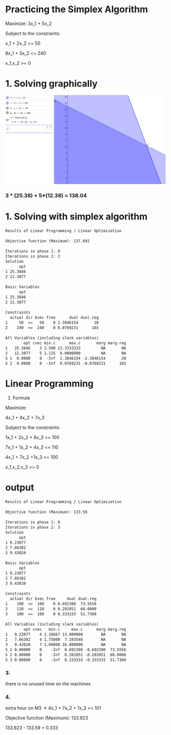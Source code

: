 # Practicing the Simplex Algorithm

Maximize:
3x_1 + 5x_2

Subject to the constraints:

x_1 + 2x_2 <= 50

8x_1 + 3x_2 <= 240

x_1,x_2 >= 0

# 1. Solving graphically
![alt tag](img/img.png)

### 3 * (25.38) + 5*(12.38) = 138.04




# 1. Solving with simplex algorithm
	Results of Linear Programming / Linear Optimization

	Objective function (Maximum): 137.692

	Iterations in phase 1: 0
	Iterations in phase 2: 2
	Solution
	      opt
	1 25.3846
	2 12.3077

	Basic Variables
	      opt
	1 25.3846
	2 12.3077

	Constraints
	  actual dir bvec free      dual dual.reg
	1     50  <=   50    0 2.3846154       20
	2    240  <=  240    0 0.0769231      165

	All Variables (including slack variables)
	        opt cvec min.c      max.c       marg marg.reg
	1   25.3846    3 2.500 13.3333333         NA       NA
	2   12.3077    5 1.125  6.0000000         NA       NA
	S 1  0.0000    0  -Inf  2.3846154 -2.3846154       20
	S 2  0.0000    0  -Inf  0.0769231 -0.0769231      165


# Linear Programming

1. Formula


Maximize:

4x_1 + 4x_2 + 7x_3

Subject to the constraints:

1x_1 + 2x_2 + 8x_3 <= 100

7x_1 + 1x_2 + 4x_3 <= 110

4x_1 + 7x_2 +1x_3 <= 100

x_1,x_2,x_3 >= 0

# output
	Results of Linear Programming / Linear Optimization

	Objective function (Maximum): 133.59

	Iterations in phase 1: 0
	Iterations in phase 2: 3
	Solution
	      opt
	1 9.23077
	2 7.66382
	3 9.43020

	Basic Variables
	      opt
	1 9.23077
	2 7.66382
	3 9.43020

	Constraints
	  actual dir bvec free     dual dual.reg
	1    100  <=  100    0 0.692308  73.5556
	2    110  <=  110    0 0.282051  60.0000
	3    100  <=  100    0 0.333333  51.7308

	All Variables (including slack variables)
	        opt cvec   min.c     max.c      marg marg.reg
	1   9.23077    4 2.16667 13.000000        NA       NA
	2   7.66382    4 1.75000  7.193548        NA       NA
	3   9.43020    7 1.60000 16.000000        NA       NA
	S 1 0.00000    0    -Inf  0.692308 -0.692308  73.5556
	S 2 0.00000    0    -Inf  0.282051 -0.282051  60.0000
	S 3 0.00000    0    -Inf  0.333333 -0.333333  51.7308


### 3.
there is no unused time on the machines


### 4.
extra hour on M3 -> 4x_1 + 7x_2 + 1x_3 <= 101


Objective function (Maximum): 133.923

133.923  - 133.59 = 0.333

